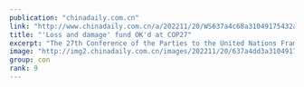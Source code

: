 ```yaml
---
publication: "chinadaily.com.cn"
link: "http://www.chinadaily.com.cn/a/202211/20/WS637a4c68a31049175432acff.html"
title: "'Loss and damage' fund OK'd at COP27"
excerpt: "The 27th Conference of the Parties to the United Nations Framework Convention on Climate Change, or COP27, concluded on Sunday with the reaching of a historic agreement to provide 'loss and damage' fu"
image: "http://img2.chinadaily.com.cn/images/202211/20/637a4dd3a31049178c92030c.jpeg"
group: con
rank: 9
---
```

